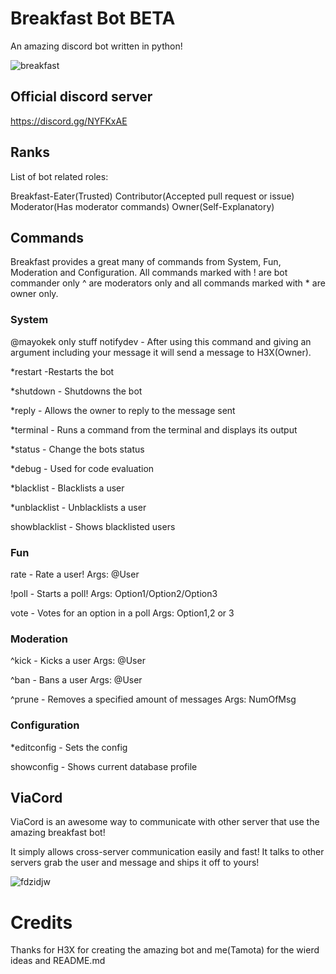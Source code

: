 # Breakfast Bot BETA 

An amazing discord bot written in python!

![breakfast](https://user-images.githubusercontent.com/29059450/26890023-0f164536-4ba8-11e7-9670-1df4d995e48f.jpg)


## Official discord server

https://discord.gg/NYFKxAE

## Ranks

List of bot related roles:

Breakfast-Eater(Trusted)
Contributor(Accepted pull request or issue)
Moderator(Has moderator commands)
Owner(Self-Explanatory)


## Commands

 Breakfast provides a great many of commands from System, Fun, Moderation and Configuration. All commands marked with ! are bot commander only ^ are moderators only and all commands marked with * are owner only.
 
### System
@mayokek only stuff
notifydev - After using this command and giving an argument including your message it will send a message to H3X(Owner).

*restart -Restarts the bot

*shutdown - Shutdowns the bot

*reply - Allows the owner to reply to the message sent

*terminal - Runs a command from the terminal and displays its output

*status - Change the bots status

*debug - Used for code evaluation

*blacklist - Blacklists a user

*unblacklist - Unblacklists a user

showblacklist - Shows blacklisted users

### Fun
 
rate - Rate a user! Args: @User

!poll - Starts a poll! Args: Option1/Option2/Option3

vote - Votes for an option in a poll Args: Option1,2 or 3

### Moderation

^kick - Kicks a user Args: @User

^ban - Bans a user Args: @User

^prune - Removes a specified amount of messages Args: NumOfMsg

### Configuration

*editconfig - Sets the config 

showconfig - Shows current database profile


## ViaCord

ViaCord is an awesome way to communicate with other server that use the amazing breakfast bot! 

It simply allows cross-server communication easily and fast! It talks to other servers grab the user and message and ships it off to yours!

![fdzidjw](https://user-images.githubusercontent.com/29059450/26891414-d262fdf0-4bac-11e7-81fa-2e1de920528f.png)


# Credits

Thanks for H3X for creating the amazing bot and me(Tamota) for the wierd ideas and README.md


